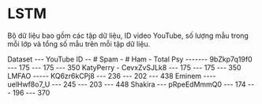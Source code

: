 # LSTM
Bộ dữ liệu bao gồm các tập dữ liệu, ID video YouTube, số lượng mẫu trong mỗi lớp và tổng số mẫu trên mỗi tập dữ liệu.

Dataset --- YouTube ID -- # Spam - # Ham - Total
Psy ------- 9bZkp7q19f0 --- 175 --- 175 --- 350
KatyPerry - CevxZvSJLk8 --- 175 --- 175 --- 350
LMFAO ----- KQ6zr6kCPj8 --- 236 --- 202 --- 438
Eminem ---- uelHwf8o7_U --- 245 --- 203 --- 448
Shakira --- pRpeEdMmmQ0 --- 174 --- 196 --- 370
